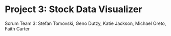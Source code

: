 # Project 3: Stock Data Visualizer
Scrum Team 3: Stefan Tomovski, Geno Dutzy, Katie Jackson, Michael Oreto, Faith Carter